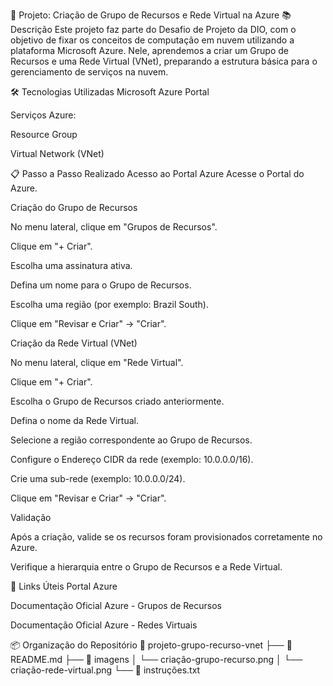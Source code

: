 🚀 Projeto: Criação de Grupo de Recursos e Rede Virtual na Azure
📚 Descrição
Este projeto faz parte do Desafio de Projeto da DIO, com o objetivo de fixar os conceitos de computação em nuvem utilizando a plataforma Microsoft Azure.
Nele, aprendemos a criar um Grupo de Recursos e uma Rede Virtual (VNet), preparando a estrutura básica para o gerenciamento de serviços na nuvem.

🛠️ Tecnologias Utilizadas
Microsoft Azure Portal

Serviços Azure:

Resource Group

Virtual Network (VNet)

📋 Passo a Passo Realizado
Acesso ao Portal Azure
Acesse o Portal do Azure.

Criação do Grupo de Recursos

No menu lateral, clique em "Grupos de Recursos".

Clique em "+ Criar".

Escolha uma assinatura ativa.

Defina um nome para o Grupo de Recursos.

Escolha uma região (por exemplo: Brazil South).

Clique em "Revisar e Criar" → "Criar".

Criação da Rede Virtual (VNet)

No menu lateral, clique em "Rede Virtual".

Clique em "+ Criar".

Escolha o Grupo de Recursos criado anteriormente.

Defina o nome da Rede Virtual.

Selecione a região correspondente ao Grupo de Recursos.

Configure o Endereço CIDR da rede (exemplo: 10.0.0.0/16).

Crie uma sub-rede (exemplo: 10.0.0.0/24).

Clique em "Revisar e Criar" → "Criar".

Validação

Após a criação, valide se os recursos foram provisionados corretamente no Azure.

Verifique a hierarquia entre o Grupo de Recursos e a Rede Virtual.

🔗 Links Úteis
Portal Azure

Documentação Oficial Azure - Grupos de Recursos

Documentação Oficial Azure - Redes Virtuais

📦 Organização do Repositório
📁 projeto-grupo-recurso-vnet
 ├── 📄 README.md
 ├── 📁 imagens
 │    └── criação-grupo-recurso.png
 │    └── criação-rede-virtual.png
 └── 📄 instruções.txt

